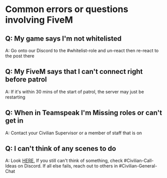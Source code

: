 <h1>Common errors or questions involving FiveM</h1>


<h2>Q: My game says I'm not whitelisted</h2>

A: Go onto our Discord to the #whitelist-role and un-react then re-react to the post there

<h2>Q: My FiveM says that I can't connect right before patrol</h2>

A: If it's within 30 mins of the start of patrol, the server may just be restarting

<h2>Q: When in Teamspeak I'm Missing roles or can't get in</h2>

A: Contact your Civilian Supervisor or a member of staff that is on

<h2>Q: I can't think of any scenes to do</h2>

A: Look [HERE](https://greater-ontario-gaming.github.io/CIVDocsGORP/Important/call/), If you still can't think of something, check #Civilian-Call-Ideas on Discord. If all else fails, reach out to others in #Civilian-General-Chat